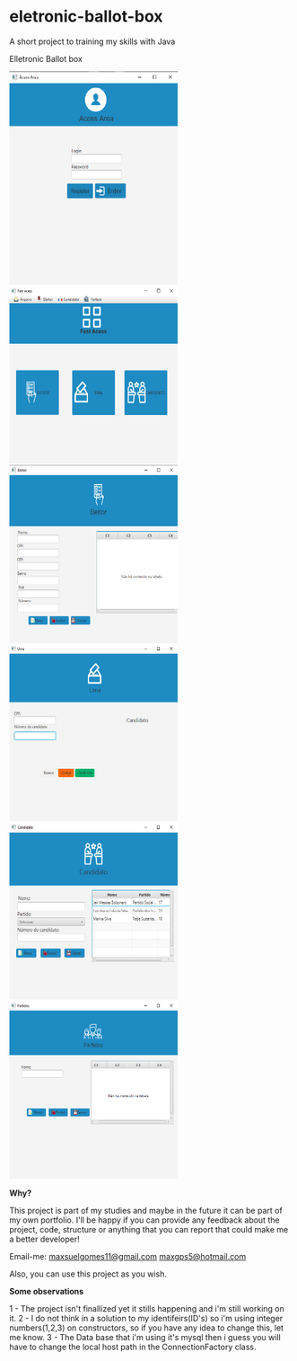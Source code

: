 # eletronic-ballot-box
A short project to training my skills with Java

Elletronic Ballot box

<img src="project_images/login.png" width = 300>
<img src="project_images/fast.png" width = 300>
<img src="project_images/eleitor.png" width = 300>
<img src="project_images/urna.png" width = 300>
<img src="project_images/candidato.png" width = 300>
<img src="project_images/partidos.png" width = 300>

**Why?**

This project is part of my studies and maybe in the future it can be part of my own portfolio. I'll be happy if you can provide any feedback about the project, code, structure or anything that you can report that could make me a better developer!

Email-me: maxsuelgomes11@gmail.com
          maxgps5@hotmail.com

Also, you can use this project as you wish.

**Some observations**

1 - The project isn't finallized yet it stills happening and i'm still working on it.
2 - I do not think in a solution to my identifeirs(ID's) so i'm using integer numbers(1,2,3) on constructors, so if you have any idea to change this, let me know.
3 - The Data base that i'm using it's mysql then i guess you will have to change the local host path in the ConnectionFactory class.

          

